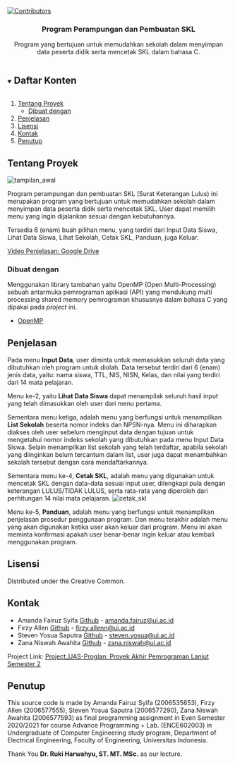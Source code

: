 
<!--
*** Thanks for checking out the Best-README-Template. If you have a suggestion
*** that would make this better, please fork the repo and create a pull request
*** or simply open an issue with the tag "enhancement".
*** Thanks again! Now go create something AMAZING! :D
***
***
***
*** To avoid retyping too much info. Do a search and replace for the following:
*** github_username, repo_name, twitter_handle, email, project_title, project_description
-->



<!-- PROJECT SHIELDS -->
<!--
*** I'm using markdown "reference style" links for readability.
*** Reference links are enclosed in brackets [ ] instead of parentheses ( ).
*** See the bottom of this document for the declaration of the reference variables
*** for contributors-url, forks-url, etc. This is an optional, concise syntax you may use.
*** https://www.markdownguide.org/basic-syntax/#reference-style-links
-->
[![Contributors][contributors-shield]][contributors-url]





  <h3 align="center">Program Perampungan dan Pembuatan SKL</h3>

  <p align="center">
    Program yang bertujuan untuk memudahkan sekolah dalam menyimpan data peserta didik serta mencetak SKL dalam bahasa C.
  </p>
</p>



<!-- TABLE OF CONTENTS -->
<details open="open">
  <summary><h2 style="display: inline-block">Daftar Konten</h2></summary>
  <ol>
    <li>
      <a href="#tentang-proyek">Tentang Proyek</a>
      <ul>
        <li><a href="#dibuat-dengan">Dibuat dengan</a></li>
      </ul>
    </li>
    <li>
      <a href="#penjelasan">Penjelasan</a>
      <ul>
      </ul>
    </li>
    <li><a href="#lisensi">Lisensi</a></li>
    <li><a href="#kontak">Kontak</a></li>
    <li><a href="#penutup">Penutup</a></li>
  </ol>
</details>



<!-- ABOUT THE PROJECT -->
## Tentang Proyek

![tampilan_awal](https://user-images.githubusercontent.com/72308202/123299060-56293b80-d543-11eb-9727-992aaf81c52e.png)

Program perampungan dan pembuatan SKL (Surat Keterangan Lulus) ini merupakan program yang bertujuan untuk memudahkan sekolah dalam menyimpan data peserta didik serta mencetak SKL. User dapat memilih menu yang ingin dijalankan sesuai dengan kebutuhannya.

Tersedia 6 (enam) buah pilihan menu, yang terdiri dari Input Data Siswa, Lihat Data Siswa, Lihat Sekolah, Cetak SKL, Panduan, juga Keluar. 

[Video Penjelasan: Google Drive](https://drive.google.com/file/d/1SURTfFcEwOY-1Nhtd8k3kvtYPXk3FIcT/view?usp=drivesdk)

### Dibuat dengan
Menggunakan library tambahan yaitu OpenMP (Open Multi-Processing) sebuah antarmuka pemrograman aplikasi (API) yang mendukung multi processing shared memory pemrograman khususnya dalam bahasa C yang dipakai pada *project* ini.
* [OpenMP](https://www.openmp.org/)

## Penjelasan

Pada menu **Input Data**, user diminta untuk memasukkan seluruh data yang dibutuhkan oleh program untuk diolah. Data tersebut terdiri dari 6 (enam) jenis data, yaitu: nama siswa, TTL, NIS, NISN, Kelas, dan nilai yang terdiri dari 14 mata pelajaran.

Menu ke-2, yaitu **Lihat Data Siswa** dapat menampilak seluruh hasil input yang telah dimasukkan oleh user dari menu pertama. 

Sementara menu ketiga, adalah menu yang berfungsi untuk menampilkan **List Sekolah** beserta nomor indeks dan NPSN-nya. Menu ini diharapkan diakses oleh user sebelum menginput data dengan tujuan untuk mengetahui nomor indeks sekolah yang dibutuhkan pada menu Input Data Siswa. Selain menampilkan list sekolah yang telah terdaftar, apabila sekolah yang diinginkan belum tercantum dalam list, user juga dapat menambahkan sekolah tersebut dengan cara mendaftarkannya.

Sementara menu ke-4, **Cetak SKL**, adalah menu yang digunakan untuk mencetak SKL dengan data-data sesuai input user, dilengkapi pula dengan keterangan LULUS/TIDAK LULUS, serta rata-rata yang diperoleh dari perhitungan 14 nilai mata pelajaran.
![cetak_skl](https://user-images.githubusercontent.com/72308202/123299206-79ec8180-d543-11eb-9c77-3f55ab4ed62e.png)

Menu ke-5, **Panduan**, adalah menu yang berfungsi untuk menampilkan penjelasan prosedur penggunaan program. Dan menu terakhir adalah menu yang akan digunakan ketika user akan keluar dari program. Menu ini akan meminta konfirmasi apakah user benar-benar ingin keluar atau kembali menggunakan program.


<!-- LICENSE -->
## Lisensi

Distributed under the Creative Common.



<!-- CONTACT -->
## Kontak

 - Amanda Fairuz Syifa [Github](https://github.com/amandafairuz14) - amanda.fairuz@ui.ac.id
 - Firzy Allen [Github](https://github.com/firzyallen) - firzy.allenn@ui.ac.id
 - Steven Yosua Saputra [Github](https://github.com/stevenys10) - steven.yosua@ui.ac.id
 - Zana Niswah Awahita [Github](https://github.com/zananiswah) - zana.niswah@ui.ac.id

Project Link: [Project_UAS-Proglan: Proyek Akhir Pemrograman Lanjut Semester 2](https://github.com/zananiswah/Project_UAS-Proglan)



<!-- ACKNOWLEDGEMENTS -->
## Penutup
This source code is made by Amanda Fairuz Syifa (2006535653), Firzy Allen (2006577555), Steven Yosua Saputra (2006577290), Zana Niswah Awahita (2006577593) as final programming assignment in Even Semester 2020/2021 for course Advance Programming + Lab. (ENCE602003) in Undergraduate of Computer Engineering study program, Department of Electrical Engineering, Faculty of Engineering, Universitas Indonesia.

Thank You **Dr. Ruki Harwahyu, ST. MT. MSc.** as our lecture.





<!-- MARKDOWN LINKS & IMAGES -->
<!-- https://www.markdownguide.org/basic-syntax/#reference-style-links -->
[contributors-shield]: https://img.shields.io/github/contributors/zananiswah/Project_UAS-Proglan.svg?style=for-the-badge
[contributors-url]: https://github.com/zananiswah/Project_UAS-Proglan/graphs/contributors
[forks-shield]: https://img.shields.io/github/forks/github_username/repo.svg?style=for-the-badge
[forks-url]: https://github.com/github_username/repo/network/members
[stars-shield]: https://img.shields.io/github/stars/github_username/repo.svg?style=for-the-badge
[stars-url]: https://github.com/github_username/repo/stargazers
[issues-shield]: https://img.shields.io/github/issues/github_username/repo.svg?style=for-the-badge
[issues-url]: https://github.com/github_username/repo/issues
[license-shield]: https://img.shields.io/github/license/github_username/repo.svg?style=for-the-badge
[license-url]: https://github.com/github_username/repo/blob/master/LICENSE.txt
[linkedin-shield]: https://img.shields.io/badge/-LinkedIn-black.svg?style=for-the-badge&logo=linkedin&colorB=555
[linkedin-url]: https://linkedin.com/in/github_username
